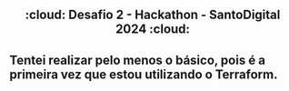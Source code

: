 <h2 align="center"> :cloud: Desafio 2 - Hackathon - SantoDigital 2024 :cloud:</h2>

## Tentei realizar pelo menos o básico, pois é a primeira vez que estou utilizando o Terraform.
